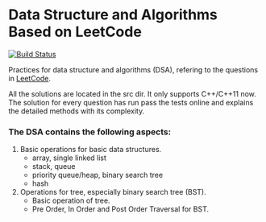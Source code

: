 # Data Structure and Algorithms Based on LeetCode
[![Build Status](https://travis-ci.org/michaelliao/openweixin.svg?branch=master)](https://travis-ci.org/michaelliao/openweixin)

Practices for data structure and algorithms (DSA), refering to the questions in [LeetCode](https://leetcode.com/problemset/all/).

All the solutions are located in the src dir. It only supports C++/C++11 now. The solution for every question has run pass the tests online and explains the detailed methods with its complexity.

### The DSA contains the following aspects:
1. Basic operations for basic data structures.
    * array, single linked list
    * stack, queue
    * priority queue/heap, binary search tree
    * hash
2. Operations for tree, especially binary search tree (BST).
    * Basic operation of tree.
    * Pre Order, In Order and Post Order Traversal for BST.